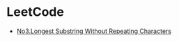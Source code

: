 # LeetCode
* [No3.Longest Substring Without Repeating Characters](https://github.com/ooorouge/LeetCode/tree/master/No.3%20Substring)
